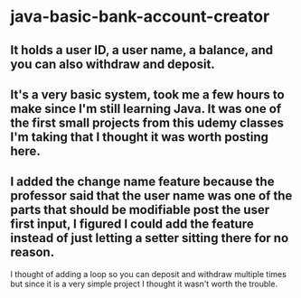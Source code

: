 # java-basic-bank-account-creator
It holds a user ID, a user name, a balance, and you can also withdraw and deposit.
-------------
It's a very basic system, took me a few hours to make since I'm still learning Java.
It was one of the first small projects from this udemy classes I'm taking that I thought it was worth posting here.
-------------
I added the change name feature because the professor said that the user name was one of the parts that should be
modifiable post the user first input, I figured I could add the feature instead of just letting a setter sitting there for no reason.
-------------
I thought of adding a loop so you can deposit and withdraw multiple times but since it is a very simple project I thought it wasn't worth the trouble.
